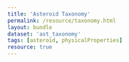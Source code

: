 ```yaml
---
title: 'Asteroid Taxonomy'
permalink: /resource/taxonomy.html
layout: bundle
dataset: 'ast_taxonomy'
tags: [asteroid, physicalProperties]
resource: true
---
```

